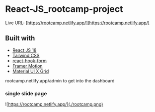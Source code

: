 # React-JS_rootcamp-project

Live URL: [https://rootcamp.netlify.app/](https://rootcamp.netlify.app/)

## Built with
- [React JS 18](https://beta.reactjs.org/)
- [Tailwind CSS](https://tailwindcss.com/)
- [react-hook-form](https://react-hook-form.com/)
- [Framer Motion](https://www.framer.com/motion/)
- [Material UI X Grid](https://mui.com/x/introduction/)

rootcamp.netlify.app/admin to get into the dashboard

### single slide page

![https://rootcamp.netlify.app/](./rootcamp.png)
